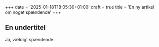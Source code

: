 +++
date = '2025-01-18T18:05:30+01:00'
draft = true
title = 'En ny artikel om noget spændende'
+++
## En undertitel
Ja, vældigt spændende.
